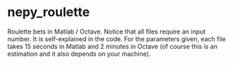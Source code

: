 # nepy_roulette
Roulette bets in Matlab / Octave.
Notice that all files require an input number. It is self-explained in the code. 
For the parameters given, each file takes 15 seconds in Matlab and 2 minutes in Octave (of course this is an estimation and it also depends on your machine).

